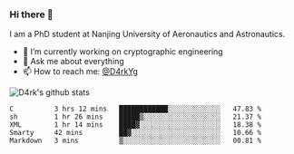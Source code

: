 ### Hi there 👋

I am a PhD student at Nanjing University of Aeronautics and Astronautics.

- 🔭 I’m currently working on cryptographic engineering
- 💬 Ask me about everything
- 📫 How to reach me: [@D4rkYg](https://twitter.com/D4rkYg)

![D4rk's github stats](https://github-readme-stats.vercel.app/api?username=dd4rk&show_icons=true&title_color=fff&icon_color=79ff97&text_color=9f9f9f&bg_color=151515)

<!--START_SECTION:waka-->
```text
C          3 hrs 12 mins   ████████████░░░░░░░░░░░░░   47.83 % 
sh         1 hr 26 mins    █████▒░░░░░░░░░░░░░░░░░░░   21.37 % 
XML        1 hr 14 mins    ████▓░░░░░░░░░░░░░░░░░░░░   18.38 % 
Smarty     42 mins         ██▓░░░░░░░░░░░░░░░░░░░░░░   10.66 % 
Markdown   3 mins          ▒░░░░░░░░░░░░░░░░░░░░░░░░   00.81 % 
```
<!--END_SECTION:waka-->

